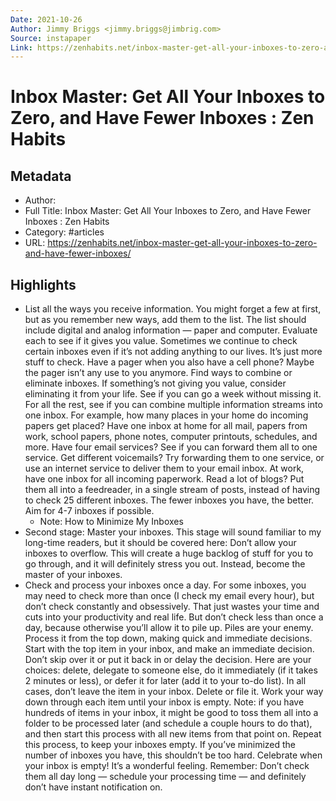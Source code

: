 ```yaml
---
Date: 2021-10-26
Author: Jimmy Briggs <jimmy.briggs@jimbrig.com>
Source: instapaper
Link: https://zenhabits.net/inbox-master-get-all-your-inboxes-to-zero-and-have-fewer-inboxes/
---
```

# Inbox Master: Get All Your Inboxes to Zero, and Have Fewer Inboxes : Zen Habits

## Metadata
- Author: 
- Full Title: Inbox Master: Get All Your Inboxes to Zero, and Have Fewer Inboxes : Zen Habits
- Category: #articles
- URL: https://zenhabits.net/inbox-master-get-all-your-inboxes-to-zero-and-have-fewer-inboxes/

## Highlights
- List all the ways you receive information. You might forget a few at first, but as you remember new ways, add them to the list. The list should include digital and analog information — paper and computer.
  Evaluate each to see if it gives you value. Sometimes we continue to check certain inboxes even if it’s not adding anything to our lives. It’s just more stuff to check. Have a pager when you also have a cell phone? Maybe the pager isn’t any use to you anymore.
  Find ways to combine or eliminate inboxes. If something’s not giving you value, consider eliminating it from your life. See if you can go a week without missing it. For all the rest, see if you can combine multiple information streams into one inbox. For example, how many places in your home do incoming papers get placed? Have one inbox at home for all mail, papers from work, school papers, phone notes, computer printouts, schedules, and more. Have four email services? See if you can forward them all to one service. Get different voicemails? Try forwarding them to one service, or use an internet service to deliver them to your email inbox. At work, have one inbox for all incoming paperwork. Read a lot of blogs? Put them all into a feedreader, in a single stream of posts, instead of having to check 25 different inboxes. The fewer inboxes you have, the better. Aim for 4-7 inboxes if possible.
    - Note: How to Minimize My Inboxes
- Second stage: Master your inboxes. This stage will sound familiar to my long-time readers, but it should be covered here: Don’t allow your inboxes to overflow. This will create a huge backlog of stuff for you to go through, and it will definitely stress you out. Instead, become the master of your inboxes.
- Check and process your inboxes once a day. For some inboxes, you may need to check more than once (I check my email every hour), but don’t check constantly and obsessively. That just wastes your time and cuts into your productivity and real life. But don’t check less than once a day, because otherwise you’ll allow it to pile up. Piles are your enemy.
  Process it from the top down, making quick and immediate decisions. Start with the top item in your inbox, and make an immediate decision. Don’t skip over it or put it back in or delay the decision. Here are your choices: delete, delegate to someone else, do it immediately (if it takes 2 minutes or less), or defer it for later (add it to your to-do list). In all cases, don’t leave the item in your inbox. Delete or file it. Work your way down through each item until your inbox is empty. Note: if you have hundreds of items in your inbox, it might be good to toss them all into a folder to be processed later (and schedule a couple hours to do that), and then start this process with all new items from that point on.
  Repeat this process, to keep your inboxes empty. If you’ve minimized the number of inboxes you have, this shouldn’t be too hard. Celebrate when your inbox is empty! It’s a wonderful feeling. Remember: Don’t check them all day long — schedule your processing time — and definitely don’t have instant notification on.
